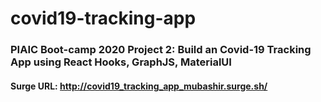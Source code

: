 # covid19-tracking-app
### PIAIC Boot-camp 2020 Project 2: Build an Covid-19 Tracking App using React Hooks, GraphJS, MaterialUI 
#### Surge URL: http://covid19_tracking_app_mubashir.surge.sh/
